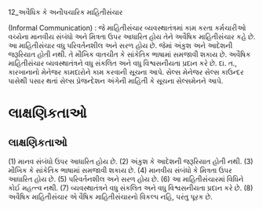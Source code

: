 12_અવૈધિક કે અનૌપચારિક માહિતીસંંચાર

(Informal Communication) : જે માહિતીસંંચાર વ્યવસ્થાતંત્રમાં કામ કરતા કર્મચારીઓ વચ્યેના માનવીય સંબંધો અને મિત્રતા ઉપર આધારિત હોય તેને અવૈષિક માહિતીસંંચાર કહે છે. આ માહિતીસંંચાર વધુ પરિવર્તનશીલ અને સરળ હોય છે. જેમાં અંકુશ અને આદેશની જરૂરિયાત હોતી નથી. તે મૌખિક વાતચીત કે સાંકેતિક ભાષામાં સમજાવી શકાય છે. અવૈષિક માહિતીસંંચાર વ્યવસ્થાતંત્રને વધુ સંકલિત અને વધુ વિશ્વસનીયતા પ્રદાન કરે છે. દા. ત., કારખાનાનો મેનેજર કામદારોને કામ કરવાની સૂચના આપે. સેલ્સ મેનેજર સેલ્સ કાઉન્દર પાસેથી પસાર થતાં સેલ્સ પ્રેજન્દેશન અંગેની માહિતી કે સૂચના સેલ્સમેનને આપે.

# લાક્ષણિકતાઓ

## લાક્ષણિકતાઓ

(1) માનવ સંબંધો ઉપર આધારિત હોય છે.
(2) અંકુશ કે આદેશની જરૂરિયાત હોતી નથી.
(3) મૌખિક કે સાંકેતિક ભાષામાં સમજાવી શકાય છે.
(4) માનવીય સંબંધો કે મિત્રતા ઉપર આધારિત હોય છે.
(5) પરિવર્તનશીલ અને સરળ હોય છે.
(6) આ માહિતીસંંચારમાં વિધિને કોઈ મહત્ત્વ નથી.
(7) વ્યવસ્થાતંત્રને વધુ સંકલિત અને વધુ વિશ્વસનીયતા પ્રદાન કરે છે.
(8) અવૈષિક માહિતીસંંચાર એ વૈષિક માહિતીસંંચારનો વિકલ્પ નહિ, પરંતુ પૂરક છે.
